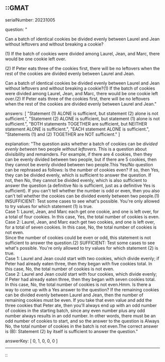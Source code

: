 ::GMAT
---


serialNumber: 20231005

question: "<p>Can a batch of identical cookies be divided evenly between Laurel and Jean without leftovers and without breaking a cookie? </p><p>(1) If the batch of cookies were divided among Laurel, Jean, and Marc, there would be one cookie left over. </p><p>(2) If Peter eats three of the cookies first, there will be no leftovers when the rest of the cookies are divided evenly between Laurel and Jean.</p>Can a batch of identical cookies be divided evenly between Laurel and Jean without leftovers and without breaking a cookie?(1) If the batch of cookies were divided among Laurel, Jean, and Marc, there would be one cookie left over.(2) If Peter eats three of the cookies first, there will be no leftovers when the rest of the cookies are divided evenly between Laurel and Jean."

answers: [
  "Statement (1) ALONE is sufficient, but statement (2) alone is not sufficient.",
  "Statement (2) ALONE is sufficient, but statement (1) alone is not sufficient.",
  "BOTH statements TOGETHER are sufficient, but NEITHER statement ALONE is sufficient.",
  "EACH statement ALONE is sufficient.",
  "Statements (1) and (2) TOGETHER are NOT sufficient."
]

explanation: "The question asks whether a batch of cookies can be <i>divided evenly between</i> two people <i>without leftovers</i>. This is a question about divisibility and remainders. For example, if there are 4 cookies, then they can be evenly divided between two people, but if there are 5 cookies, then they cannot be evenly divided between two people.This Yes/No question can be rephrased as follows: Is the number of cookies even? If so, then Yes, they can be divided evenly, which is sufficient to answer the question. If not, then No, they cannot be divided evenly, which is also sufficient to answer the question (a definitive No is sufficient, just as a definitive Yes is sufficient). If you can't tell whether the number is odd or even, then you also can't tell whether the cookies can be divided evenly between two people.(1) INSUFFICIENT: Test some cases to see what's possible. You're only allowed to try values for which statement (1) is true.<br>Case 1: Laurel, Jean, and Marc each get one cookie, and one is left over, for a total of four cookies. In this case, Yes, the total number of cookies is even.<br>Case 2: Laurel, Jean, and Marc each get two cookies, and one is left over, for a total of seven cookies. In this case, No, the total number of cookies is not even.<br>Since the number of cookies could be even or odd, this statement is not sufficient to answer the question.(2) SUFFICIENT: Test some cases to see what's possible. You're only allowed to try values for which statement (2) is true.<br>Case 1: Laurel and Jean could start with two cookies, which divide evenly; if Peter had already eaten three, then they began with five cookies total. In this case, No, the total number of cookies is not even.<br>Case 2: Laurel and Jean could start with four cookies, which divide evenly; if Peter had already eaten three, then they began with seven cookies total. In this case, No, the total number of cookies is not even.Hmm. Is there a way to come up with a Yes answer to the question? If the remaining cookies can be divided evenly between Laurel and Jean, then the number of remaining cookies must be even. If you take that even value and add the three cookies that Peter ate, then you'll always end up with an odd number of cookies in the starting batch, since any even number plus any odd number always results in an odd number. In other words, there must be an odd number of cookies to start, and so the answer to the question is Always No, the total number of cookies in the batch is not even.The correct answer is (B): Statement (2) by itself is sufficient to answer the question."

answerKey: [
  0, 
  1, 
  0, 
  0, 
  0
]



---
::